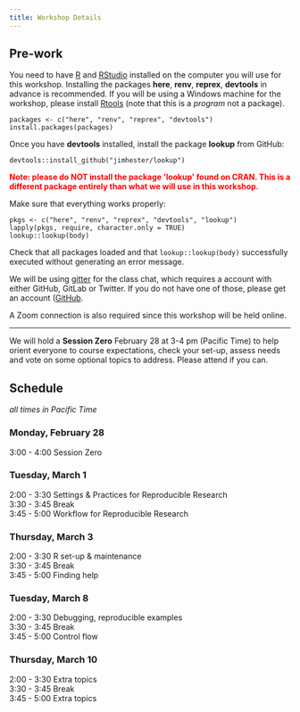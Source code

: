 ```yaml
---
title: Workshop Details
---
```


## Pre-work

You need to have [R](https://cloud.r-project.org/) and [RStudio](https://www.rstudio.com/products/rstudio/download/) installed on the computer you will use for this workshop. Installing the packages **here**, **renv**, **reprex**, **devtools** in advance is recommended. If you will be using a Windows machine for the workshop, please install [Rtools](https://cran.r-project.org/bin/windows/Rtools/rtools40.html) (note that this is a *program* not a package). 

```
packages <- c("here", "renv", "reprex", "devtools")
install.packages(packages)
```

Once you have **devtools** installed, install the package **lookup** from GitHub:

```
devtools::install_github("jimhester/lookup")
```
<b style='color:red;'>Note: please do NOT install the package 'lookup' found on CRAN. This is a different package entirely than what we will use in this workshop.</b>

Make sure that everything works properly:
```
pkgs <- c("here", "renv", "reprex", "devtools", "lookup")
lapply(pkgs, require, character.only = TRUE) 
lookup::lookup(body)
```
Check that all packages loaded and that `lookup::lookup(body)` successfully executed without generating an error message. 

We will be using [gitter](https://gitter.im/Idaho-ag-stats/2022-what-they-forgot-workshop#) for the class chat, which requires a account with either GitHub, GitLab or Twitter. If you do not have one of those, please get an account ([GitHub](https://github.com/signup). 

A Zoom connection is also required since this workshop will be held online. 

---------------------

We will hold a **Session Zero** February 28 at 3-4 pm (Pacific Time) to help orient everyone to course expectations, check your set-up, assess needs and vote on some optional topics to address. Please attend if you can. 

## Schedule   
*all times in Pacific Time*   

### Monday, February 28

3:00 - 4:00 Session Zero 

### Tuesday, March 1

2:00 - 3:30  Settings & Practices for Reproducible Research  
3:30 - 3:45  Break  
3:45 - 5:00  Workflow for Reproducible Research  

### Thursday, March 3

2:00 - 3:30  R set-up & maintenance  
3:30 - 3:45  Break  
3:45 - 5:00  Finding help   

### Tuesday, March 8

2:00 - 3:30  Debugging, reproducible examples  
3:30 - 3:45  Break  
3:45 - 5:00  Control flow   

### Thursday, March 10

2:00 - 3:30  Extra topics   
3:30 - 3:45  Break  
3:45 - 5:00  Extra topics  
